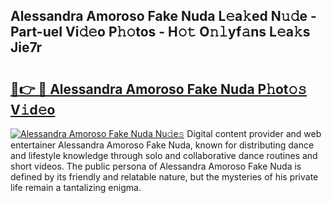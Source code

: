 ## Alessandra Amoroso Fake Nuda L𝚎a𝚔ed N𝚞𝚍e - Part-ueI Vi𝚍𝚎o P𝚑𝚘tos - H𝚘𝚝 O𝚗𝚕yf𝚊ns L𝚎a𝚔s Jie7r

# <h2><a href="http://kfdl4x.oniu.top/?m=Alessandra+Amoroso+Fake+Nuda">🔗👉 🔴 Alessandra Amoroso Fake Nuda P𝚑ot𝚘𝚜 V𝚒d𝚎o</a></h2>

[![Alessandra Amoroso Fake Nuda Nu𝚍e𝚜](https://i.imgur.com/0qMVB7G.gif)](http://kfdl4x.oniu.top/?m=Alessandra+Amoroso+Fake+Nuda)
Digital content provider and web entertainer Alessandra Amoroso Fake Nuda, known for distributing dance and lifestyle knowledge through solo and collaborative dance routines and short videos. The public persona of Alessandra Amoroso Fake Nuda is defined by its friendly and relatable nature, but the mysteries of his private life remain a tantalizing enigma.  
